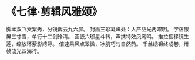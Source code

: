 # 《七律·剪辑风雅颂》
脚本双飞文案秀，分镜裁云九六屏。
封面三珍凝眸处：人产品光两曜明。
字落银屏三寸雪，单行十二剑锋清。
画嵌六珈星斗转，声携特效凤鸾鸣。
推拉摇移镜生莲，缩放环萦影娉婷。
倍速乘风点翠微，冰肌巧匀自然韵。
千丝绣锦终成卷，卅帧流光四海行。
